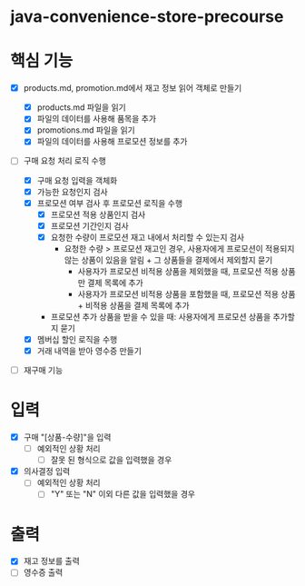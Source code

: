 # java-convenience-store-precourse


# 핵심 기능
- [x] products.md, promotion.md에서 재고 정보 읽어 객체로 만들기
    - [x] products.md 파일을 읽기
    - [x] 파일의 데이터를 사용해 품목을 추가
    - [x] promotions.md 파일을 읽기
    - [x] 파일의 데이터를 사용해 프로모션 정보를 추가
- [ ] 구매 요청 처리 로직 수행
    - [x] 구매 요청 입력을 객체화
    - [x] 가능한 요청인지 검사
    - [x] 프로모션 여부 검사 후 프로모션 로직을 수행
        - [x] 프로모션 적용 상품인지 검사
        - [x] 프로모션 기간인지 검사
        - [x] 요청한 수량이 프로모션 재고 내에서 처리할 수 있는지 검사
            - 요청한 수량 > 프로모션 재고인 경우, 사용자에게 프로모션이 적용되지 않는 상품이 있음을 알림 + 그 상품들을 결제에서 제외할지 묻기
                - 사용자가 프로모션 비적용 상품을 제외했을 때, 프로모션 적용 상품만 결제 목록에 추가
                - 사용자가 프로모션 비적용 상품을 포함했을 때, 프로모션 적용 상품 + 비적용 상품을 결제 목록에 추가
        - 프로모션 추가 상품을 받을 수 있을 때: 사용자에게 프로모션 상품을 추가할지 묻기
    - [x] 멤버십 할인 로직을 수행
    - [x] 거래 내역을 받아 영수증 만들기
- [ ] 재구매 기능


# 입력
- [x] 구매 "[상품-수량]"을 입력
    - [ ] 예외적인 상황 처리
        - [ ] 잘못 된 형식으로 값을 입력했을 경우
- [x] 의사결정 입력
    - [ ] 예외적인 상황 처리
        - [ ] "Y" 또는 "N" 이외 다른 값을 입력했을 경우

# 출력
- [x] 재고 정보를 출력
- [ ] 영수증 출력
